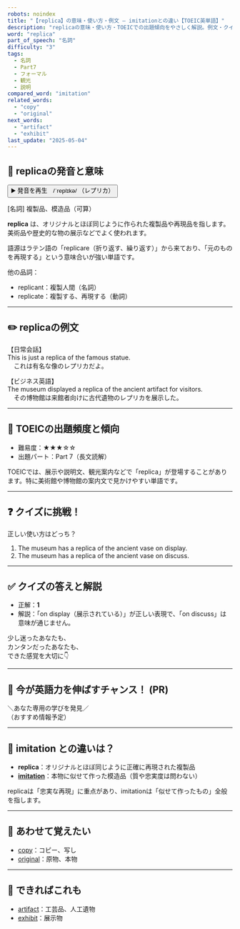 ```yaml
---
robots: noindex
title: "【replica】の意味・使い方・例文 ― imitationとの違い【TOEIC英単語】"
description: "replicaの意味・使い方・TOEICでの出題傾向をやさしく解説。例文・クイズ付きでimitationとの違いもわかりやすく学べます。"
word: "replica"
part_of_speech: "名詞"
difficulty: "3"
tags:
  - 名詞
  - Part7
  - フォーマル
  - 観光
  - 説明
compared_word: "imitation"
related_words:
  - "copy"
  - "original"
next_words:
  - "artifact"
  - "exhibit"
last_update: "2025-05-04"
---
```


## 🔰 replicaの発音と意味

<button class="play-audio" onclick="playTTS('replica')">
  <span class="play-audio-main">
    ▶️ 発音を再生　/ˈreplɪkə/
  </span>
  <span class="play-audio-sub">
    （レプリカ）
  </span>
</button>

[名詞] 複製品、模造品（可算）

**replica** は、オリジナルとほぼ同じように作られた複製品や再現品を指します。美術品や歴史的な物の展示などでよく使われます。

語源はラテン語の「replicare（折り返す、繰り返す）」から来ており、「元のものを再現する」という意味合いが強い単語です。

他の品詞：  
- replicant：複製人間（名詞）
- replicate：複製する、再現する（動詞）

---

## ✏️ replicaの例文

【日常会話】  
This is just a replica of the famous statue.  
　これは有名な像のレプリカだよ。

【ビジネス英語】  
The museum displayed a replica of the ancient artifact for visitors.  
　その博物館は来館者向けに古代遺物のレプリカを展示した。

---

## 🎯 TOEICの出題頻度と傾向

- 難易度：★★★☆☆
- 出題パート：Part 7（長文読解）

TOEICでは、展示や説明文、観光案内などで「replica」が登場することがあります。特に美術館や博物館の案内文で見かけやすい単語です。

---

## ❓ クイズに挑戦！

正しい使い方はどっち？

1. The museum has a replica of the ancient vase on display.  
2. The museum has a replica of the ancient vase on discuss.

---

## ✅ クイズの答えと解説

- 正解：**1**
- 解説：「on display（展示されている）」が正しい表現で、「on discuss」は意味が通じません。

少し迷ったあなたも、  
カンタンだったあなたも、  
できた感覚を大切に👇️

---

## 🚀 今が英語力を伸ばすチャンス！ (PR)

<div class="info-center">
＼あなた専用の学びを発見／<br>  
（おすすめ情報予定）
</div>

---

## 🤔  imitation との違いは？

- **replica**：オリジナルとほぼ同じように正確に再現された複製品
- **[imitation](/word/imitation)**：本物に似せて作った模造品（質や忠実度は問わない）

replicaは「忠実な再現」に重点があり、imitationは「似せて作ったもの」全般を指します。

---

## 🧩 あわせて覚えたい

- [copy](/word/copy)：コピー、写し
- [original](/word/original)：原物、本物

---

## 📖 できればこれも

- [artifact](/word/artifact)：工芸品、人工遺物
- [exhibit](/word/exhibit)：展示物

<!-- cvid: aid13_bid22 -->
